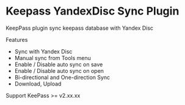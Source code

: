# Keepass YandexDisc Sync Plugin

KeepPass plugin sync keepass database with Yandex Disc

Features
* Sync with Yandex Disc
* Manual sync from Tools menu
* Enable / Disable auto sync on save
* Enable / Disable auto sync on open
* Bi-directional and One-direction Sync
* Download, Upload

Support KeePass >= v2.xx.xx


